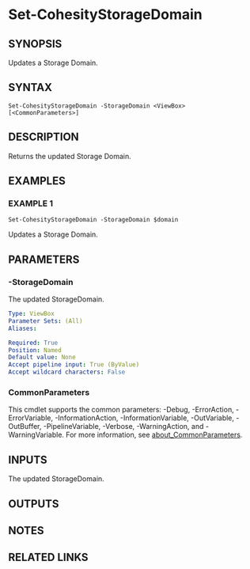 
# Set-CohesityStorageDomain

## SYNOPSIS
Updates a Storage Domain.

## SYNTAX

```
Set-CohesityStorageDomain -StorageDomain <ViewBox> [<CommonParameters>]
```

## DESCRIPTION
Returns the updated Storage Domain.

## EXAMPLES

### EXAMPLE 1
```
Set-CohesityStorageDomain -StorageDomain $domain
```

Updates a Storage Domain.

## PARAMETERS

### -StorageDomain
The updated StorageDomain.

```yaml
Type: ViewBox
Parameter Sets: (All)
Aliases:

Required: True
Position: Named
Default value: None
Accept pipeline input: True (ByValue)
Accept wildcard characters: False
```

### CommonParameters
This cmdlet supports the common parameters: -Debug, -ErrorAction, -ErrorVariable, -InformationAction, -InformationVariable, -OutVariable, -OutBuffer, -PipelineVariable, -Verbose, -WarningAction, and -WarningVariable. For more information, see [about_CommonParameters](http://go.microsoft.com/fwlink/?LinkID=113216).

## INPUTS

The updated StorageDomain.

## OUTPUTS

## NOTES

## RELATED LINKS

